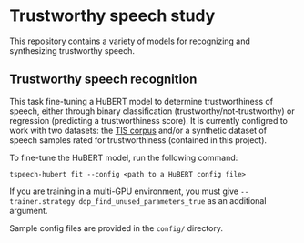 # Trustworthy speech study

This repository contains a variety of models for recognizing and synthesizing trustworthy speech.

## Trustworthy speech recognition

This task fine-tuning a HuBERT model to determine trustworthiness of speech, either through binary classification (trustworthy/not-trustworthy) or regression (predicting a trustworthiness score). It is currently configred to work with two datasets: the [TIS corpus](https://osf.io/45d8j/) and/or a synthetic dataset of speech samples rated for trustworthiness (contained in this project).

To fine-tune the HuBERT model, run the following command:

```
tspeech-hubert fit --config <path to a HuBERT config file>
```

If you are training in a multi-GPU environment, you must give `--trainer.strategy ddp_find_unused_parameters_true` as an additional argument.

Sample config files are provided in the `config/` directory.